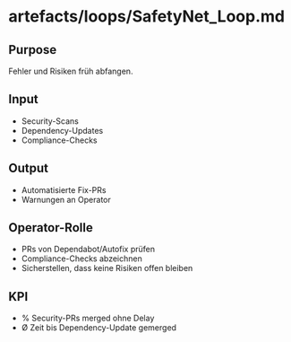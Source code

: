 # artefacts/loops/SafetyNet_Loop.md

## Purpose
Fehler und Risiken früh abfangen.

## Input
- Security-Scans
- Dependency-Updates
- Compliance-Checks

## Output
- Automatisierte Fix-PRs
- Warnungen an Operator

## Operator-Rolle
- PRs von Dependabot/Autofix prüfen
- Compliance-Checks abzeichnen
- Sicherstellen, dass keine Risiken offen bleiben

## KPI
- % Security-PRs merged ohne Delay
- Ø Zeit bis Dependency-Update gemerged
